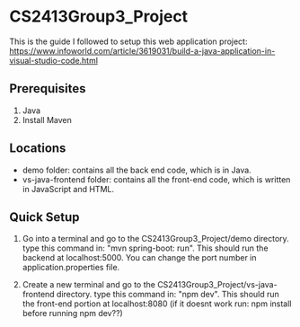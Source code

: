 # CS2413Group3_Project 
This is the guide I followed to setup this web application project: https://www.infoworld.com/article/3619031/build-a-java-application-in-visual-studio-code.html

## Prerequisites
1. Java
2. Install Maven 

## Locations 
 * demo folder: contains all the back end code, which is in Java.
 * vs-java-frontend folder: contains all the front-end code, which is written in JavaScript and HTML. 

 ## Quick Setup 
  1. Go into a terminal and go to the CS2413Group3_Project/demo directory. type this command in: "mvn spring-boot: run". This should run the backend at localhost:5000. You can change the port number in application.properties file. 

  2. Create a new terminal and go to the CS2413Group3_Project/vs-java-frontend directory. type this command in: "npm dev". This should run the front-end portion at localhost:8080 (if it doesnt work run: npm install before running npm dev??)
  
  
